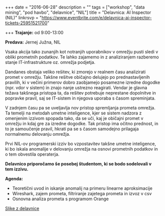 +++
date = "2016-06-28"
description = ""
tags = ["workshop", "data mining", "pod havbo", "delavnice", "NIL"]
title = "Delavnica: AI Inspector (NIL)"
linkrsvp = "https://www.eventbrite.com/e/delavnica-ai-inspector-tickets-25951521700"

+++
**Trajanje:** od 9:00-13:00

**Predava:** Jernej Južna, NIL

Vsaka akcija tako zunanjih kot notranjih uporabnikov v omrežju pusti sledi v obliki prometnih podatkov.
Te lahko zajamemo in z analiziranjem razberemo stanje IT-infrastrukture oz. omrežja podjetja.

Dandanes obstaja veliko rešitev, ki zmorejo v realnem času analizirati promet v omrežju.
Takšne rešitve običajno delujejo po prednastavljenih pravilih, ki v večini primerov dobro zaobjamejo
posamezne izredne dogodke (npr. vdor v sistem) in znajo nanje ustrezno reagirati. Vendar je glavna težava
takšnega pristopa ta, da rešitev potrebuje neprestane dopolnitve in popravke pravil, saj se IT-sistem in
njegova uporaba s časom spreminjata.

V zadnjem času pa se uveljavlja nov pristop spremljanja prometa omrežja. Ta temelji na metodah umetne
inteligence, kjer se sistem nadzora z omenjenim izzivom spopada tako, da se uči, kaj je običajni promet
v omrežju in kdaj gre za izredne dogodke. Tak pristop ima očitno prednost, in to je samoučenje pravil,
hkrati pa se s časom samodejno prilagaja normalnemu delovanju omrežja.
<!--more-->

Prvi NIL-ov programerski izziv bo vzpostavitev takšne umetne inteligence, ki bo iskala anomalije v delovanju
omrežja na osnovi prometnih podatkov in o tem obvestila operaterja.

**Delavnico priporočamo še posebej študentom, ki se bodo sodelovali v tem izzivu.**

**Agenda:**

- Teoretični uvod in iskanje anomalij na primeru linearne aproksimacije
- Wireshark, zajem prometa, filtriranje zajetega prometa in izvoz v csv
- Osnovna analiza prometa s programom Orange

[Slike z delavnice](https://www.facebook.com/ulfri/posts/1032226346845939)